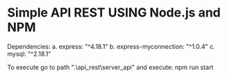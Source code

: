 # Simple API REST USING Node.js and NPM
Dependencies:
a. express: "^4.18.1"
b. express-myconnection: "^1.0.4"
c. mysql: "^2.18.1"

To execute go to path ".\api_rest\server_api" and execute: npm run start